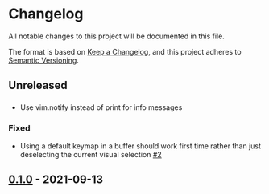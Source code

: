 # Changelog
All notable changes to this project will be documented in this file.

The format is based on [Keep a Changelog](https://keepachangelog.com/en/1.0.0/),
and this project adheres to [Semantic Versioning](https://semver.org/spec/v2.0.0.html).

## Unreleased

###
* Use vim.notify instead of print for info messages

### Fixed
* Using a default keymap in a buffer should work first time rather than just deselecting the current visual selection [#2](https://github.com/jameshiew/nvim-magic/issues/2)

## [0.1.0] - 2021-09-13

[0.1.0]: https://github.com/jameshiew/nvim-magic/releases/tag/v0.1.0
